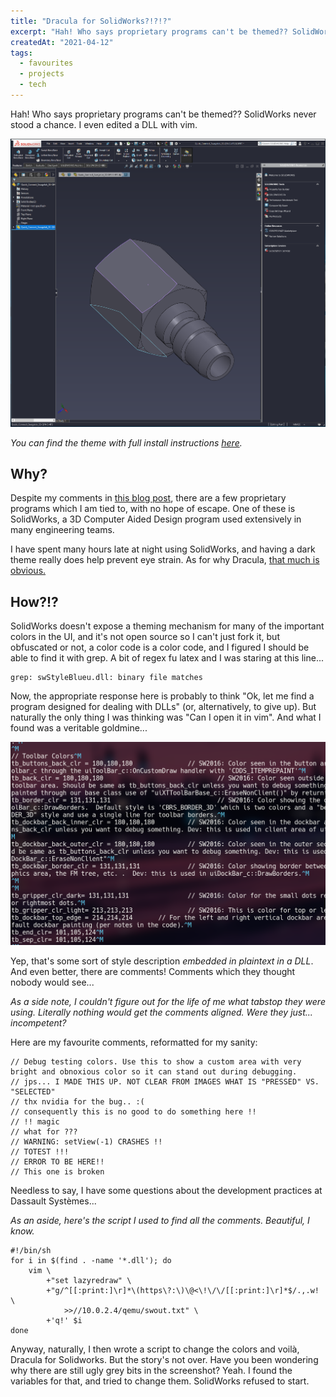 ```yaml
---
title: "Dracula for SolidWorks?!?!?"
excerpt: "Hah! Who says proprietary programs can't be themed?? SolidWorks never stood a chance. I even edited a DLL with vim."
createdAt: "2021-04-12"
tags:
  - favourites
  - projects
  - tech
---
```


Hah! Who says proprietary programs can't be themed?? SolidWorks never stood a
chance. I even edited a DLL with vim.

![Dracula for SolidWorks](./screenshot.png)

*You can find the theme with full install instructions
[here](https://draculatheme.com/solidworks).*

## Why?

Despite my comments in [this blog post](/blog/0000-why-foss), there are a few
proprietary programs which I am tied to, with no hope of escape. One of these
is SolidWorks, a 3D Computer Aided Design program used extensively in many
engineering teams.

I have spent many hours late at night using SolidWorks, and having a dark theme
really does help prevent eye strain. As for why Dracula, [that much is
obvious.](/dracula)

## How?!?

SolidWorks doesn't expose a theming mechanism for many of the important colors
in the UI, and it's not open source so I can't just fork it, but obfuscated or
not, a color code is a color code, and I figured I should be able to find it
with grep. A bit of regex fu latex and I was staring at this line...

```
grep: swStyleBlueu.dll: binary file matches
```

Now, the appropriate response here is probably to think "Ok, let me find a
program designed for dealing with DLLs" (or, alternatively, to give up). But
naturally the only thing I was thinking was "Can I open it in vim".  And what I
found was a veritable goldmine...

![Some color codes I found embedded in a DLL](./vim-dll-comments.png)

Yep, that's some sort of style description *embedded in plaintext in a DLL*.
And even better, there are comments! Comments which they thought nobody would
see...

*As a side note, I couldn't figure out for the life of me what tabstop they
were using. Literally nothing would get the comments aligned. Were they just...
incompetent?*

Here are my favourite comments, reformatted for my sanity:

```
// Debug testing colors. Use this to show a custom area with very bright and obnoxious color so it can stand out during debugging.
// jps... I MADE THIS UP. NOT CLEAR FROM IMAGES WHAT IS "PRESSED" VS. "SELECTED"
// thx nvidia for the bug.. :(
// consequently this is no good to do something here !!
// !! magic
// what for ???
// WARNING: setView(-1) CRASHES !!
// TOTEST !!!
// ERROR TO BE HERE!!
// This one is broken
```

Needless to say, I have some questions about the development practices at
Dassault Systèmes...

*As an aside, here's the script I used to find all the comments. Beautiful, I
know.*
```
#!/bin/sh
for i in $(find . -name '*.dll'); do
	vim \
		+"set lazyredraw" \
		+"g/^[[:print:]\r]*\(https\?:\)\@<\!\/\/[[:print:]\r]*$/.,.w! \
			>>//10.0.2.4/qemu/swout.txt" \
		+'q!' $i
done
```

Anyway, naturally, I then wrote a script to change the colors and voilà,
Dracula for Solidworks. But the story's not over. Have you been wondering why
there are still ugly grey bits in the screenshot? Yeah. I found the variables
for that, and tried to change them. SolidWorks refused to start.
